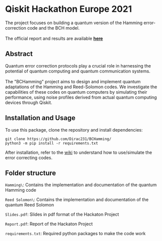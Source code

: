 # Qiskit Hackathon Europe 2021

 The project focuses on building a quantum version of the Hamming error-correction code and the BCH model. \
\
The official report and results are available [**here**](https://github.com/Dirac231/BCHamming/blob/main/Report.pdf)

## Abstract
Quantum error correction protocols play a crucial role in harnessing the potential of quantum computing and quantum communication systems.\
\
The "BCHamming" project aims to design and implement quantum adaptations of the Hamming and Reed-Solomon codes. We investigate the capabilities of these codes on quantum computers by simulating their performance, using noise profiles derived from actual quantum computing devices through Qiskit.

## Installation and Usage
To use this package, clone the repository and install dependencies: 

```
git clone https://github.com/Dirac231/BCHamming/
python3 -m pip install -r requirements.txt
```

After installation, refer to the [wiki](https://github.com/Dirac231/BCHamming/wiki) to understand how to use/simulate the error correcting codes.

## Folder structure

`Hamming\`: Contains the implementation and documentation of the quantum Hamming code  

`Reed Solomon\`: Contains the implementation and documentation of the quantum Reed Solomon  

`Slides.pdf`: Slides in pdf format of the Hackaton Project  

`Report.pdf`: Report of the Hackaton Project

`requirements.txt`: Required python packages to make the code work
